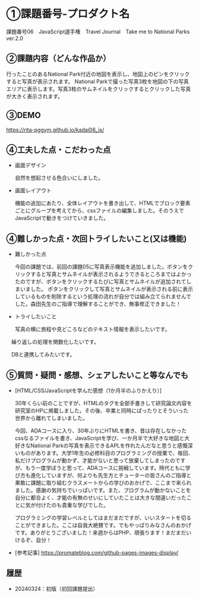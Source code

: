 # ①課題番号-プロダクト名
課題番号06　JavaScript選手権　Travel Journal　Take me to National Parks　ver.2.0

## ②課題内容（どんな作品か）
行ったことのあるNational Park付近の地図を表示し、地図上のピンをクリックすると写真が表示されます。
National Parkで撮った写真3枚を地図の下の写真エリアに表示します。写真3枚のサムネイルをクリックするとクリックした写真が大きく表示されます。

## ③DEMO
https://rita-pggym.github.io/kadai06_js/

## ④工夫した点・こだわった点
- 画面デザイン

  自然を想起させる色合いにしました。 
 
- 画面レイアウト

  機能の追加にあたり、全体レイアウトを書き出して、HTMLでブロック要素ごとにグループを考えてから、cssファイルの編集しました。そのうえでJavaScriptで動きをつけていきました。
 

## ④難しかった点・次回トライしたいこと(又は機能)
- 難しかった点

  今回の課題では、前回の課題05に写真表示機能を追加しました。ボタンをクリックすると写真とサムネイルが表示されるようできるところまではよかったのですが、ボタンをクリックするたびに写真とサムネイルが追加されてしまいました。
  ボタンをクリックして写真とサムネイルが表示される前に表示しているものを削除するという処理の流れが自分では組み立てられませんでした。森田先生のご指導で理解することができ、無事修正できました！

- トライしたいこと

  写真の横に旅程や見どころなどのテキスト情報を表示したいです。

　繰り返しの処理を関数化したいです。

　DBと連携してみたいです。
 
## ⑤質問・疑問・感想、シェアしたいこと等なんでも
- [HTML/CSS/JavaScriptを学んだ感想（1か月半のふりかえり）]

  30年くらい前のことですが、HTMLのタグを全部手書きして研究論文内容を研究室のHPに掲載しました。その後、卒業と同時にぱったりとそういった世界から離れてしまいました。
  

  今回、ADAコースに入り、30年ぶりにHTMLを書き、昔は存在しなかったcssなるファイルを書き、JavaScriptを学び、一か月半で大好きな地図と大好きなNational Parkの写真を表示できるAPLを作れたんだなと思うと感慨深いものがあります。大学1年生の必修科目のプログラミングの授業で、毎回、私だけプログラムが動かず、才能がないと思って放棄してしまったのですが、もう一度学ぼうと思って、ADAコースに挑戦しています。時代ともに学び方も進化していますが、何よりも先生方とチューターの皆さんのご指導と果敢に課題に取り組むクラスメートからの学びのおかげで、ここまで来られました。感謝の気持ちでいっぱいです。また、プログラムが動かないことを自分に都合よく、才能の有無のせいにしていたことは大きな間違いだったことに気が付けたのも貴重な学びでした。
  
  プログラミングの学習レベルとしてはまだまだですが、いいスタートを切ることができました。ここは自我大絶賛です。でもやっぱりみなさんのおかげです。ありがとうございました！来週からはPHP、頑張ります！まだまだいけるぞ、自分！

 
- [参考記事]
  https://promateblog.com/github-pages-images-display/
  
## 履歴
- 20240324：初版（初回課題提出）

